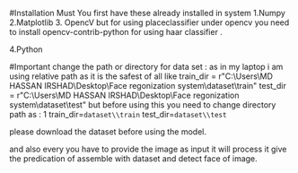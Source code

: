 #Installation Must 
You first have these already installed in system 
1.Numpy       2.Matplotlib        3. OpencV    but for using placeclassifier under opencv you need
to install opencv-contrib-python for using haar classifier .

4.Python

#Important change the path or directory for data set : as in my laptop i am using relative 
path as it is the safest of all like train_dir = r"C:\Users\MD HASSAN IRSHAD\Desktop\Face regonization system\dataset\train"
               test_dir = r"C:\Users\MD HASSAN IRSHAD\Desktop\Face regonization system\dataset\test"
but before using this you need to change directory path as : 1 train_dir=`dataset\\train`
     test_dir=`dataset\\test`

please download the dataset before using the model.

and also every you have to provide the image as input it will process it give the predication of assemble with dataset and detect face of image.
